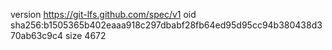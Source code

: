 version https://git-lfs.github.com/spec/v1
oid sha256:b1505365b402eaaa918c297dbabf28fb64ed95d95cc94b380438d370ab63c9c4
size 4672
